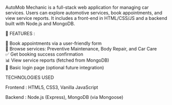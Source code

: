 AutoMob Mechanic is a full-stack web application for managing car services. Users can explore automotive services, book appointments, and view service reports. It includes a front-end in HTML/CSS/JS and a backend built with Node.js and MongoDB.

🔧 FEATURES :

📅 Book appointments via a user-friendly form  
🧰 Browse services: Preventive Maintenance, Body Repair, and Car Care  
✅ Get booking success confirmation  
📊 View service reports (fetched from MongoDB)  
🔐 Basic login page (optional future integration)

TECHNOLOGIES USED 

Frontend : HTML5, CSS3, Vanilla JavaScript

Backend : Node.js (Express), MongoDB (via Mongoose)
